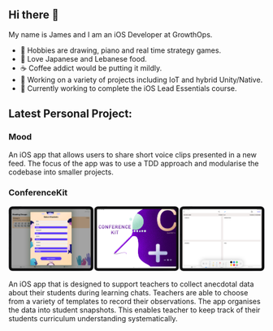## Hi there 👋

My name is James and I am an iOS Developer at GrowthOps.

- 🎹 Hobbies are drawing, piano and real time strategy games.
- 🍣 Love Japanese and Lebanese food.
- ☕️ Coffee addict would be putting it mildly.
- 🔨 Working on a variety of projects including IoT and hybrid Unity/Native.
- 🌱 Currently working to complete the iOS Lead Essentials course.

## Latest Personal Project:

### Mood
An iOS app that allows users to share short voice clips presented in a new feed. The focus of the app was to use a TDD approach and modularise the codebase into smaller projects. 

### ConferenceKit 
![find](/ConferenceKit.jpg)

An iOS app that is designed to support teachers to collect anecdotal data about their students during learning chats. Teachers are able to choose from a variety of templates to record their observations. The app organises the data into student snapshots. This enables teacher to keep track of their students curriculum understanding systematically.
